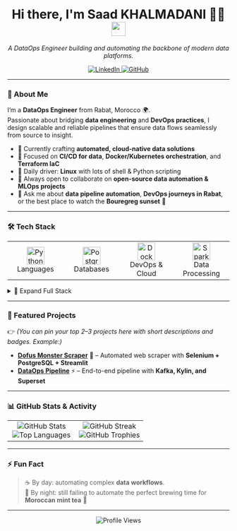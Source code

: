 <div id="header" align="center">
  <h1>
    Hi there, I'm Saad KHALMADANI 🎯🚀
    <img src="https://media.giphy.com/media/hvRJCLFzcasrR4ia7z/giphy.gif" width="32px"/>
  </h1>
  <p><em>A DataOps Engineer building and automating the backbone of modern data platforms.</em></p>
  
  <a href="https://www.linkedin.com/in/saad-khalmadani" target="_blank">
    <img src="https://img.shields.io/badge/LinkedIn-0077B5?style=for-the-badge&logo=linkedin&logoColor=white" alt="LinkedIn"/>
  </a>
  <a href="https://github.com/SaadkhPy" target="_blank">
    <img src="https://img.shields.io/badge/GitHub-181717?style=for-the-badge&logo=github&logoColor=white" alt="GitHub"/>
  </a>
</div>

---

### 🚀 About Me  

I’m a **DataOps Engineer** from Rabat, Morocco 🌍.  
Passionate about bridging **data engineering** and **DevOps practices**, I design scalable and reliable pipelines that ensure data flows seamlessly from source to insight.  

- 🔭 Currently crafting **automated, cloud-native data solutions**  
- 🌱 Focused on **CI/CD for data**, **Docker/Kubernetes orchestration**, and **Terraform IaC**  
- 🐧 Daily driver: **Linux** with lots of shell & Python scripting  
- 🤝 Always open to collaborate on **open-source data automation & MLOps projects**  
- 💬 Ask me about **data pipeline automation**, **DevOps journeys in Rabat**, or the best place to watch the **Bouregreg sunset** 🌅  

---

### 🛠️ Tech Stack  

<table align="center">
  <tr>
    <td align="center" width="120">
      <img src="https://cdn.jsdelivr.net/gh/devicons/devicon/icons/python/python-original.svg" width="40" height="40" alt="Python" /><br>Languages
    </td>
    <td align="center" width="120">
      <img src="https://cdn.jsdelivr.net/gh/devicons/devicon/icons/postgresql/postgresql-original.svg" width="40" height="40" alt="PostgreSQL" /><br>Databases
    </td>
    <td align="center" width="120">
      <img src="https://cdn.jsdelivr.net/gh/devicons/devicon/icons/docker/docker-original.svg" width="40" height="40" alt="Docker" /><br>DevOps & Cloud
    </td>
    <td align="center" width="120">
      <img src="https://cdn.jsdelivr.net/gh/devicons/devicon/icons/apachespark/apachespark-original-wordmark.svg" width="40" height="40" alt="Spark" /><br>Data Processing
    </td>
  </tr>
</table>

<details>
<summary>📂 Expand Full Stack</summary>
<br/>

#### 💻 Languages  
Python | C | C++ | Java | HTML5 | CSS3  

#### 🗄️ Databases  
PostgreSQL | MongoDB | Redis | MySQL | MariaDB  

#### ⚙️ DevOps & Cloud  
Git | Linux | Docker | Kubernetes | Terraform  

#### 🔥 Data Processing  
Apache Kafka | Apache Spark | Apache Kylin  
</details>

---

### 📌 Featured Projects  

👉 *(You can pin your top 2–3 projects here with short descriptions and badges. Example:)*  

- **[Dofus Monster Scraper](https://github.com/SaadkhPy/)** 🐉 – Automated web scraper with **Selenium + PostgreSQL + Streamlit**  
- **[DataOps Pipeline](https://github.com/SaadkhPy/)** ⚡ – End-to-end pipeline with **Kafka, Kylin, and Superset**  

---

### 📊 GitHub Stats & Activity  

<table align="center">
  <tr>
    <td align="center" width="50%">
      <img src="https://github-readme-stats.vercel.app/api?username=SaadkhPy&show_icons=true&theme=radical" alt="GitHub Stats"/><br/>
      <img src="https://github-readme-stats.vercel.app/api/top-langs/?username=SaadkhPy&layout=compact&theme=radical" alt="Top Languages"/>
    </td>
    <td align="center" width="50%">
      <img src="https://streak-stats.demolab.com?user=SaadkhPy&theme=radical" alt="GitHub Streak"/><br/>
      <img src="https://github-profile-trophy.vercel.app/?username=SaadkhPy&theme=radical&margin-w=15&margin-h=15" alt="GitHub Trophies"/>
    </td>
  </tr>
</table>

---

### ⚡ Fun Fact  

> ☕ By day: automating complex **data workflows**.  
> 🌙 By night: still failing to automate the perfect brewing time for **Moroccan mint tea** 🍵  

---

<div align="center">
  <img src="https://komarev.com/ghpvc/?username=SaadkhPy&label=Profile%20Views&color=0e75b6&style=flat" alt="Profile Views"/>
</div>
